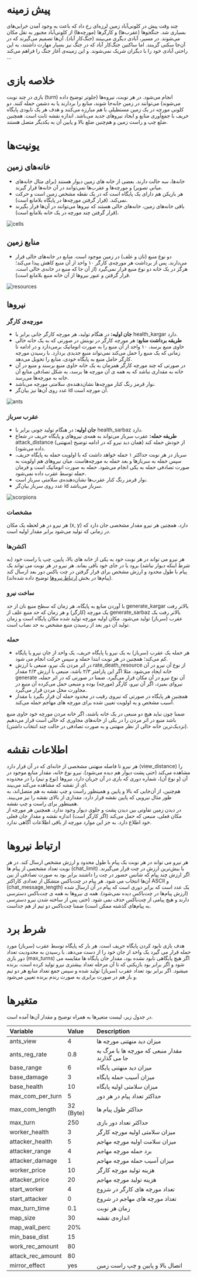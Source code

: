 # پیش زمینه
چند وقت پیش در کلونی‌آباد زمین لرزه‌ای رخ داد که باعث به وجود آمدن خرابی‌های بسیاری شد. جنگجوها (عقرب‌ها) و کارگر‌ها (مورچه‌ها) از کلونی‌آباد مجبور به نقل مکان می‌شوند. در مسیر، آبادی دیگری می‌بینند (جنگ‌کار آباد). آن‌ها تصمیم می‌گیرند که در آن‌جا سکنی گزینند. اما ساکنین جنگ‌کار آباد که در جنگ نیز بسیار مهارت داشتند، به این راحتی آبادی خود را با دیگران شریک نمی‌شوند. و این زمینه‌ی آغاز جنگ را فراهم می‌کند ...

# خلاصه بازی
بازی در چند نوبت (turn) انجام می‌شود. در هر نوبت، نیروه‌ها (جلوتر توضیح داده می‌شوند) می‌توانند در زمین جابه‌جا شوند، منابع را بردارند یا به دشمن حمله کنند.
دو کلونی مورچه در یک زمین مستطیلی با هم مبارزه می‌کنند و هدف هر یک نابودی پایگاه حریف با جمع‌آوری منابع و ایجاد نیروهای جدید می‌باشد. اندازه نقشه ثابت است. همچنین ضلع چپ و راست زمین و هم‌چنین ضلع بالا و پایین آن به یکدیگر متصل هستند.

# یونیت‌ها
## خانه‌های زمین
* خانه‌ها، سه حالت دارند. بعضی از خانه های زمین دیوار هستند (برای مثال خانه‌های میانی تصویر) و مورچه‌ها و عقرب‌ها نمی‌توانند در آن خانه‌ها قرار گیرند.
* هر بازیکن هم دارای یک پایگاه است که در یک نقطه مشخص زمین است و حرکت نمی‌کند. (قرار گرفتن مورچه‌ها در پایگاه بلامانع است).  
* باقی خانه‌های زمین، خانه‌های خالی هستند که نیرو‌ها می‌توانند در آن‌ها قرار بگیرند (قرار گرفتن چند مورچه در یک خانه بلامانع است).
  
   
![cells](https://github.com/SharifAIChallenge/AIC21-Doc/blob/master/images/Cells.png?raw=true)
  
## منابع زمین
* دو نوع منبع (نان و علف) در زمین موجود است. منابع در خانه‌های خالی قرار می‌دارند. پس از برداشت هر مورچه‌ی کارگر ۱۰ واحد از آن منبع کاهش پیدا می‌کند؛ هرگز در یک خانه دو نوع منبع قرار نمی‌گیرد (از آن جا که منبع در خانه‌ی خالی است، قرار گرفتن و عبور نیروها از آن خانه منبع بلامانع است).
  
![resources](https://github.com/SharifAIChallenge/AIC21-Doc/blob/master/images/Resources.png?raw=true)
  
## نیروها
### مورچه‌ی کارگر
  * **جان اولیه:** در هنگام تولید، هر مورچه کارگر جانی برابر با health_kargar دارد.
  * **طریقه برداشت منابع:** هر مورچه کارگر در نوبتش در صورتی که به یک خانه خالی حاوی منبع برسد، ۱۰ واحد از آن منبع را به صورت اتوماتیک برمی‌دارد و در ادامه تا زمانی که یک منبع را حمل می‌کند نمی‌تواند منبع جدیدی بردارد. با رسیدن مورچه کارگر حامل منبع به پایگاه خودی، منابع را تحویل می‌دهد.
  * در صورتی که چند مورچه کارگر همزمان به یک خانه حاوی منبع برسند و منبع در آن خانه به مقداری نباشد که به همه ی آن مورچه ها برسد، به شکل تصادفی منابع آن خانه به مورچه‌ها می‌رسد. 
  * نوار قرمز رنگ کنار مورچه‌ها نشان‌دهنده‌ی سلامتی مورچه می‌باشد.
  * عدد روی آن‌ها نیز بیان‌گر  id آن مورچه است.
  
![ants](https://github.com/SharifAIChallenge/AIC21-Doc/blob/master/images/Ants.png?raw=true)
  
### عقرب سرباز
  * **جان اولیه:** در هنگام تولید جونی برابر با health_sarbaz دارد.
  *  **طریقه حمله:** عقرب سرباز می‌تواند به همه‌ی نیروهای و پایگاه حریف در شعاع attack_distance (منهتنی) از خودش حمله کند (همان دید نیرو که در ادامه توضیح داده می‌شود).
  * سرباز در هر نوبت حداکثر ۱ حمله خواهد داشت که با اولویت حمله به پایگاه حریف، سپس حمله به سربازها و بعد حمله به مورچه‌هاست. میان نیروهای هم اولویت به صورت تصادفی حمله به یکی انجام می‌شود. حمله به صورت اتوماتیک است و فرمان حمله توسط عقرب داده نمی‌شود.
  * نوار قرمز رنگ کنار عقرب‌ها نشان‌دهنده‌ی سلامتی سرباز است.
  * عدد روی سرباز بیان‌گر id سرباز می‌باشد.  
  
![scorpions](https://github.com/SharifAIChallenge/AIC21-Doc/blob/master/images/Scorpions.png?raw=true)


### مشخصات
هر نیرو در هر لحظه یک مکان (x, y) دارد. همچنین هر نیرو مقدار مشخصی جان دارد که در زمانی که تولید می‌شود برابر مقدار اولیه است.

### اکشن‌ها
هر نیرو می تواند در هر نوبت خود به یکی از خانه های بالا، پایین، چپ یا راست خود (به شرط اینکه دیوار نباشد) برود یا در جای خود باقی بماند. هر نیرو در هر نوبت می تواند یک پیام با طول محدود و ارزش مشخص برای قرار گرفتن در چت باکس دور بعد ارسال کند (پیام‌ها در بخش [ارتباط نیروها](https://aichallenge.ir/dashboard/doc/Game%20Doc#%D8%A7%D8%B1%D8%AA%D8%A8%D8%A7%D8%B7-%D9%85%D9%88%D8%B1%DA%86%D9%87%E2%80%8C%D9%87%D8%A7) توضیح داده شده‌اند).


### ساخت نیرو
با آوردن منابع به پایگاه، هر زمان که سطح منبع نان از حد generate_kargar بالاتر رفت یک مورچه (کارگر) و هر زمان که حد منبع علف از generate_sarbaz بالاتر رفت یک عقرب (سرباز) تولید می‌شود. مکان اولیه مورچه تولید شده مکان پایگاه است و زمان تولید آن دور بعد از رسیدن منبع مشخص به حد نصاب است.

### حمله
* هر حمله یک عقرب (سرباز) به یک نیرو یا پایگاه حریف، یک واحد از جان نیرو یا پایگاه کم می‌کند؛ همچنین در هر نوبت ابتدا حمله و سپس حرکت انجام می شود.
* در اثر مردن یک نیرو، منبعی با ارزش rate_death_resource از نوع آن نیرو در آن خانه ایجاد می‌شود. مثلا اگر این پارامتر ۲/۳ باشد، منبعی با ارزش ۲/۳ مقدار generate آن نوع نیرو در آن مکان قرار می‌گیرد. ضمنا در صورتی که در اثر حمله، نیروای بمیرد، اگر آن نیرو، کارگر (مورچه) بوده و منبعی حمل می‌کرده آن منبع در مجاورت محل مردن قرار می‌گیرد.
* همچنین هر پایگاه در صورتی که نیروی رقیب در محدود حمله آن قرار بگیرد با مقدار آسیب مشخص و یه اولویت تعیین شده برای مورچه های مهاجم حمله می‌کند.

ضمنا چون نباید هیچ دو منبعی در یک خانه باشند، اگر خانه مردن مورچه خود حاوی منبع باشد منبع در اثر مردن را در یکی از خانه‌های مجاوری که خالی است قرار می‌دهیم (نزدیک‌ترین خانه خالی از نظر منهتنی و به صورت تصادفی در حالت چند انتخاب داشتن).

# اطلاعات نقشه
هر نیرو تا فاصله منهتنی مشخصی از خانه‌ای که در آن قرار دارد (view_distance) را مشاهده می‌کند (حتی پشت دیوار هم دیده می‌شود). نیرو نوع خانه، مقدار منابع موجود در آن (و نوع آن‌)، شماره دوری که بازی در آن جریان دارد، نیرو‌ها (نوع و تیم) را در محدوده ای از نقشه که مشاهده می‌کند می‌بیند.  
هم‌چنین، از آن‌جایی که بالا و پایین و همینطور راست و چپ نقشه به هم متصل‌اند، به طور مثال نیرویی که پایین نقشه قرار دارد، مقداری از بالای نقشه را نیز می‌بیند. همینطور برای راست و چپ نقشه.  
در دیدن زمین تفاوتی بین دیدن پشت و جلوی دیوار وجود ندارد. همچنین هر مورچه از مکان فعلی، منبعی که حمل می‌کند (اگر کارگر است) اندازه نقشه و مقدار جان فعلی خود اطلاع دارد. به جز این موارد مورچه از باقی اطلاعات آگاهی ندارد.

# ارتباط نیرو‌ها
هر نیرو می تواند در هر نوبت یک پیام با طول محدود و ارزش مشخص ارسال کند. در هر نوبت تعداد مشخصی از پیام ها (chat_limit) با بیش‌ترین ارزش در چت قرار می‌گیرند. اگر ارزش چند پیام که شانس حضور در چت را داشتند برابر بود به صورت تصادفی از بین آن‌ها انتخاب می شود. هر پیام در چت‌باکس متشکل از تعدادی کاراکتر ASCII و (chat_message_length) یک عدد است که برابر دوری است که پیام در آن ارسال شده (ارزش پیام‌ها در چت‌باکس دیده نمی‌شود). همه ی نیروها به همه ی چت‌باکس دسترسی دارند و هیچ پیامی از چت‌باکس حذف نمی شود. (حتی پس از ساخته شدن نیرو دسترسی به پیام‌های گذشته ممکن است) ضمنا چت‌باکس دو تیم از هم جداست.

# شرط برد
هدف بازی نابود کردن پایگاه حریف است. هر بار که پایگاه توسط عقرب (سرباز) مورد حمله قرار می گیرد یک واحد از جان خود را از دست می‌دهد. با رسیدن به محدودیت تعداد دور بازی (max_turns) اگر هیچ پایگاهی نابود نشده بود، مقدار جان پایگاه ها مقایسه می شود و اگر برابر بود بازیکنی که تا آن مرحله تعداد بیشتری نیرو تولید کرده است، برنده میشود. اگر برابر بود تعداد عقرب (سرباز) تولید شده و سپس جمع تعداد منابع هر دو تیم و باز هم در صورت برابری به صورت رندم برنده تعیین می‌شود.

# متغیرها
در جدول زیر، لیست متغیرها به همراه توضیح و مقدار آن‌ها آمده است.

| **Variable** | **Value** |  **Description**  |
|:-------------|:------|:--------------------------|
|ants_view     | 4     |  میزان دید منهتنی مورچه ها|
|ants_reg_rate | 0.8   |  مقدار منبعی که مورچه ها با مرگ به جا می گذارند|
|base_range    | 6     |  میزان دید منهتنی پایگاه|
|base_damage   | 3     |  میزان آسیب حمله پایگاه|
|base_health   | 10    |  میزان سلامتی اولیه پایگاه|
|max_com_per_turn | 5    | حداکثر تعداد پیام در هر دور|
|max_com_length   | 32 (Byte) |  حداکثر طول پیام ها|
|max_turn         | 250  |  حداکثر تعداد دور بازی
|worker_health    | 3    |  میزان سلامتی اولیه مورچه کارگر|
|attacker_health  | 5    |  میزان سلامت اولیه مورچه مهاجم|
|attacker_range   | 4    |  برد حمله مورچه مهاجم|
|attacker_damage  | 1    |  میزان آسیب حمله مورچه مهاجم|
|worker_price     | 10   |  هزینه تولید مورچه کارگر|
|attacker_price   | 20   |  هزینه تولید مورچه مهاجم|
|start_worker     | 4    |  تعداد مورچه های کارگر در شزوع|
|start_attacker   | 0    |  تعداد مورچه های مهاجم در شروع|
|max_turn_time    | 0.1  |  زمان هر نوبت|
|map_size         | 30   |  اندازه‌ی نقشه|
|map_wall_perc    | 20%  |            |
|min_base_dist    | 15   |            |
|work_rec_amount  | 80   |            |
|attack_rec_amount| 80   |            |
|mirror_effect    | yes  | اتصال بالا و پایین و چپ راست زمین|
